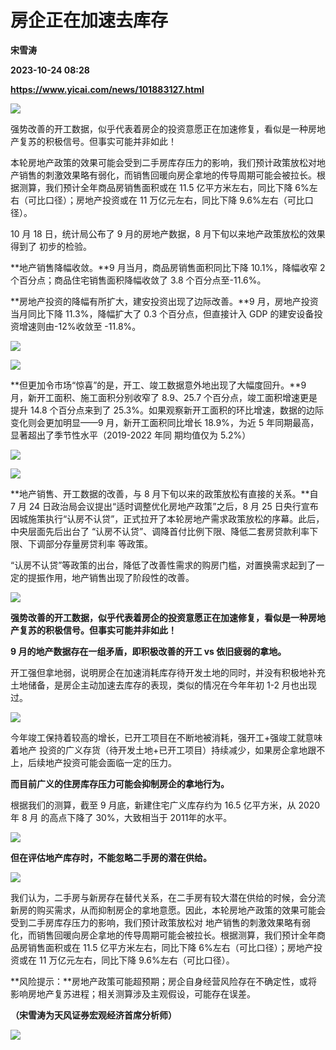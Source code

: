# 房企正在加速去库存
**宋雪涛**

**2023-10-24 08:28**

**https://www.yicai.com/news/101883127.html**

![](https://imgcdn.yicai.com/uppics/slides/2023/10/50a3d79b23cb4a4073dae20d0f1e0e1f.jpg)

强势改善的开工数据，似乎代表着房企的投资意愿正在加速修复，看似是一种房地产复苏的积极信号。但事实可能并非如此！

本轮房地产政策的效果可能会受到二手房库存压力的影响，我们预计政策放松对地产销售的刺激效果略有弱化，而销售回暖向房企拿地的传导周期可能会被拉长。根据测算，我们预计全年商品房销售面积或在 11.5 亿平方米左右，同比下降 6%左右（可比口径）；房地产投资或在 11 万亿元左右，同比下降 9.6%左右（可比口径）。

10 月 18 日，统计局公布了 9 月的房地产数据，8 月下旬以来地产政策放松的效果得到了 初步的检验。

**地产销售降幅收敛。**9 月当月，商品房销售面积同比下降 10.1%，降幅收窄 2 个百分点；商品住宅销售面积降幅收敛了 3.8 个百分点至-11.6%。

**房地产投资的降幅有所扩大，建安投资出现了边际改善。**9 月，房地产投资当月同比下降 11.3%，降幅扩大了 0.3 个百分点，但直接计入 GDP 的建安设备投资增速则由-12%收敛至 -11.8%。

![](https://imgcdn.yicai.com/uppics/images/2023/10/45d1ea300881f449a0ca5e957f73c714.jpg)

![](https://imgcdn.yicai.com/uppics/images/2023/10/db83857eecd55ab73a9cd7c7738cc9db.jpg)

**但更加令市场“惊喜”的是，开工、竣工数据意外地出现了大幅度回升。**9 月，新开工面积、施工面积分别收窄了 8.9、25.7 个百分点，竣工面积增速更是提升 14.8 个百分点来到了 25.3%。如果观察新开工面积的环比增速，数据的边际变化则会更加明显——9 月，新开工面积同比增长 18.9%，为近 5 年同期最高，显著超出了季节性水平（2019-2022 年同 期均值仅为 5.2%）

![](https://imgcdn.yicai.com/uppics/images/2023/10/56ff9c7c347ae61bc3bff81aa28a15c5.jpg)

![](https://imgcdn.yicai.com/uppics/images/2023/10/b81ef7ad9c2a21d65aba60c84c17d8a7.jpg)

**地产销售、开工数据的改善，与 8 月下旬以来的政策放松有直接的关系。**自 7 月 24 日政治局会议提出“适时调整优化房地产政策”之后，8 月 25 日央行宣布因城施策执行“认房不认贷”，正式拉开了本轮房地产需求政策放松的序幕。此后，中央层面先后出台了 “认房不认贷”、调降首付比例下限、降低二套房贷款利率下限、下调部分存量房贷利率 等政策。

“认房不认贷”等政策的出台，降低了改善性需求的购房门槛，对置换需求起到了一定的提振作用，地产销售出现了阶段性的改善。

![](https://imgcdn.yicai.com/uppics/images/2023/10/cd3ab866e200408c0aaebdbdb582bc29.jpg)

**强势改善的开工数据，似乎代表着房企的投资意愿正在加速修复，看似是一种房地产复苏的积极信号。但事实可能并非如此！**

**9 月的地产数据存在一组矛盾，即积极改善的开工 vs 依旧疲弱的拿地。**

开工强但拿地弱，说明房企在加速消耗库存待开发土地的同时，并没有积极地补充土地储备，是房企主动加速去库存的表现，类似的情况在今年年初 1-2 月也出现过。

![](https://imgcdn.yicai.com/uppics/images/2023/10/458c5ae5bb3496dc6ee735ede80838d5.jpg)

今年竣工保持着较高的增长，已开工项目在不断地被消耗，强开工+强竣工就意味着地产 投资的广义存货（待开发土地+已开工项目）持续减少，如果房企拿地跟不上，后续地产投资可能会面临一定的压力。

**而目前广义的住房库存压力可能会抑制房企的拿地行为。**

根据我们的测算，截至 9 月底，新建住宅广义库存约为 16.5 亿平方米，从 2020 年 8 月 的高点下降了 30%，大致相当于 2011年的水平。

![](https://imgcdn.yicai.com/uppics/images/2023/10/2e34d082ed35d4cb0179a49511f8f51a.jpg)

**但在评估地产库存时，不能忽略二手房的潜在供给。**

![](https://imgcdn.yicai.com/uppics/images/2023/10/00ee171ff92e13a3c20e7154f9a19111.jpg)

我们认为，二手房与新房存在替代关系，在二手房有较大潜在供给的时候，会分流新房的购买需求，从而抑制房企的拿地意愿。因此，本轮房地产政策的效果可能会受到二手房库存压力的影响，我们预计政策放松对 地产销售的刺激效果略有弱化，而销售回暖向房企拿地的传导周期可能会被拉长。根据测算，我们预计全年商品房销售面积或在 11.5 亿平方米左右，同比下降 6%左右（可比口径）；房地产投资或在 11 万亿元左右，同比下降 9.6%左右（可比口径）。

**风险提示：**房地产政策可能超预期；房企自身经营风险存在不确定性，或将影响房地产复苏进程；相关测算涉及主观假设，可能存在误差。

**（宋雪涛为天风证券宏观经济首席分析师）**

**![](https://imgcdn.yicai.com/uppics/images/2023/10/3cb4042cb420ddc673a410fd30dd9398.jpg)**